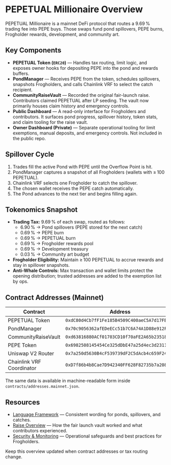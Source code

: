 # PEPETUAL Millionaire Overview

PEPETUAL Millionaire is a mainnet DeFi protocol that routes a 9.69 % trading fee into PEPE buys. Those swaps fund pond spillovers, PEPE burns, Frogholder rewards, development, and community art.

## Key Components

- **PEPETUAL Token (`ERC20`)** — Handles tax routing, limit logic, and exposes owner hooks for depositing PEPE into the pond and rewards buffers.
- **PondManager** — Receives PEPE from the token, schedules spillovers, snapshots Frogholders, and calls Chainlink VRF to select the catch recipient.
- **CommunityRaiseVault** — Recorded the original fair-launch raise. Contributors claimed PEPETUAL after LP seeding. The vault now primarily houses claim history and emergency controls.
- **Public Dashboard** — A read-only interface for Frogholders and contributors. It surfaces pond progress, spillover history, token stats, and claim tooling for the raise vault.
- **Owner Dashboard (Private)** — Separate operational tooling for limit exemptions, manual deposits, and emergency controls. Not included in the public repo.

## Spillover Cycle

1. Trades fill the active Pond with PEPE until the Overflow Point is hit.
2. PondManager captures a snapshot of all Frogholders (wallets with ≥ 100 PEPETUAL).
3. Chainlink VRF selects one Frogholder to catch the spillover.
4. The chosen wallet receives the PEPE catch automatically.
5. The Pond advances to the next tier and begins filling again.

## Tokenomics Snapshot

- **Trading Tax:** 9.69 % of each swap, routed as follows:
  - 6.90 % → Pond spillovers (PEPE stored for the next catch)
  - 0.69 % → PEPE burn
  - 0.69 % → PEPETUAL burn
  - 0.69 % → Frogholder rewards pool
  - 0.69 % → Development treasury
  - 0.03 % → Community art budget
- **Frogholder Eligibility:** Maintain ≥ 100 PEPETUAL to accrue rewards and stay in spillover snapshots.
- **Anti-Whale Controls:** Max transaction and wallet limits protect the opening distribution; trusted addresses are added to the exemption list by ops.

## Contract Addresses (Mainnet)

| Contract | Address |
| --- | --- |
| PEPETUAL Token | `0xdC80d4Cb7fF1Fe185B4509C400aeC5A7d17FB19A` |
| PondManager | `0x70c9056362afEDeECc51b7C6A74A1D88e912Fb57` |
| CommunityRaiseVault | `0xd63816880ACf01703CD10f70aFE2A65b23518725` |
| PEPE Token | `0x6982508145454Ce325dDbE47a25d4ec3d2311933` |
| Uniswap V2 Router | `0x7a250d5630B4cF539739dF2C5dAcb4c659F2488D` |
| Chainlink VRF Coordinator | `0xD7f86b4b8Cae7D942340FF628F82735b7a20893a` |

The same data is available in machine-readable form inside `contracts/addresses.mainnet.json`.

## Resources

- [Language Framework](./LANGUAGE_FRAMEWORK.md) — Consistent wording for ponds, spillovers, and catches.
- [Raise Overview](./RAISE_OVERVIEW.md) — How the fair launch vault worked and what contributors experienced.
- [Security & Monitoring](./SECURITY.md) — Operational safeguards and best practices for Frogholders.

Keep this overview updated when contract addresses or tax routing change.
